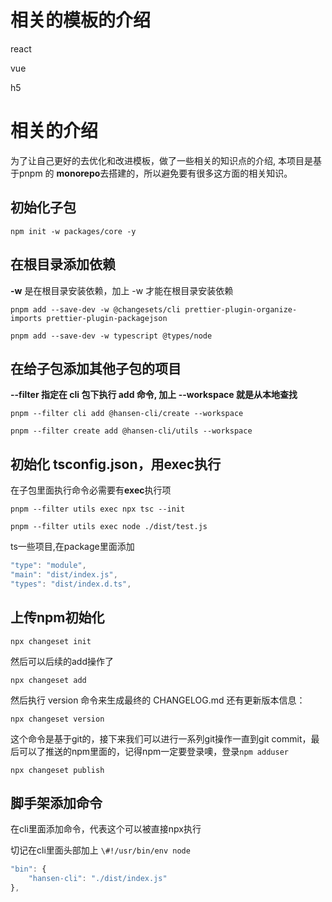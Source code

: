 



# 相关的模板的介绍

react

vue

h5

# 相关的介绍

为了让自己更好的去优化和改进模板，做了一些相关的知识点的介绍, 本项目是基于pnpm 的 **monorepo**去搭建的，所以避免要有很多这方面的相关知识。

## 初始化子包

`npm init -w packages/core -y`

## 在根目录添加依赖

**-w** 是在根目录安装依赖，加上 -w 才能在根目录安装依赖

`pnpm add --save-dev -w @changesets/cli prettier-plugin-organize-imports prettier-plugin-packagejson`

`pnpm add --save-dev -w typescript @types/node`

## 在给子包添加其他子包的项目

**--filter 指定在 cli 包下执行 add 命令,  加上 --workspace 就是从本地查找**

`pnpm --filter cli add @hansen-cli/create --workspace`

`pnpm --filter create add @hansen-cli/utils --workspace`

## 初始化 tsconfig.json，用exec执行

在子包里面执行命令必需要有**exec**执行项

`pnpm --filter utils exec npx tsc --init`

`pnpm --filter utils exec node ./dist/test.js`

ts一些项目,在package里面添加

```typescript
"type": "module",
"main": "dist/index.js",
"types": "dist/index.d.ts",

```

## 上传npm初始化

`npx changeset init`

然后可以后续的add操作了

`npx changeset add`

然后执行 version 命令来生成最终的 CHANGELOG.md 还有更新版本信息：

`npx changeset version` 

这个命令是基于git的，接下来我们可以进行一系列git操作一直到git commit，最后可以了推送的npm里面的，记得npm一定要登录噢，登录`npm adduser`

`npx changeset publish`

## 脚手架添加命令

在cli里面添加命令，代表这个可以被直接npx执行

切记在cli里面头部加上 `\#!/usr/bin/env node`

```javascript
"bin": {
    "hansen-cli": "./dist/index.js"
},
```

